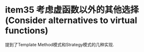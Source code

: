 # item35 考虑虚函数以外的其他选择(Consider alternatives to virtual functions)
提到了Template Method模式和Strategy模式的几种实现.